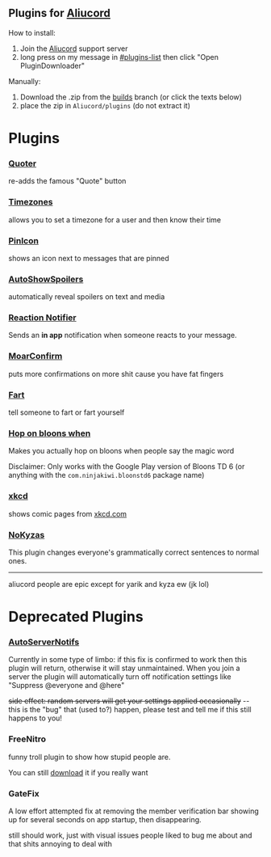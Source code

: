 ## Plugins for [Aliucord](https://github.com/Aliucord)

How to install:

1) Join the [Aliucord](https://discord.gg/aliucord) support server
2) long press on my message
   in [#plugins-list](https://discord.com/channels/811255666990907402/811275162715553823/896571282483728444)
   then click "Open PluginDownloader"

Manually:

1) Download the .zip from the [builds](tree/builds) branch (or click the texts below)
2) place the zip in `Aliucord/plugins` (do not extract it)

# Plugins

### [Quoter](https://github.com/ItzOnlyAnimal/AliuPlugins/raw/builds/Quoter.zip)

re-adds the famous "Quote" button

### [Timezones](https://github.com/ItzOnlyAnimal/AliuPlugins/raw/builds/Timezones.zip)

allows you to set a timezone for a user and then know their time

### [PinIcon](https://github.com/ItzOnlyAnimal/AliuPlugins/raw/builds/PinIcon.zip)

shows an icon next to messages that are pinned

### [AutoShowSpoilers](https://github.com/ItzOnlyAnimal/AliuPlugins/raw/builds/AutoShowSpoilers.zip)

automatically reveal spoilers on text and media

### [Reaction Notifier](https://github.com/ItzOnlyAnimal/AliuPlugins/raw/builds/ReactionNotifier.zip)

Sends an **in app** notification when someone reacts to your message.

### [MoarConfirm](https://github.com/ItzOnlyAnimal/AliuPlugins/raw/builds/MoarConfirm.zip)

puts more confirmations on more shit cause you have fat fingers

### [Fart](https://github.com/ItzOnlyAnimal/AliuPlugins/raw/builds/Fart.zip)

tell someone to fart or fart yourself

### [Hop on bloons when](https://github.com/ItzOnlyAnimal/AliuPlugins/raw/builds/HopOnBloonsWhen.zip)

Makes you actually hop on bloons when people say the magic word

Disclaimer: Only works with the Google Play version of Bloons TD 6 (or anything with the `com.ninjakiwi.bloonstd6` package name)

### [xkcd](https://github.com/ItzOnlyAnimal/AliuPlugins/raw/builds/xkcd.zip)

shows comic pages from [xkcd.com](https://xkcd.com)

### [NoKyzas](https://github.com/ItzOnlyAnimal/AliuPlugins/raw/builds/NoKyzas.zip)

This plugin changes everyone's grammatically correct sentences to normal ones.

---
aliucord people are epic except for yarik and kyza ew (jk lol)

# Deprecated Plugins

### [AutoServerNotifs](https://github.com/ItzOnlyAnimal/AliuPlugins/raw/builds/AutoServerNotifs.zip)

Currently in some type of limbo: if this fix is confirmed to work then this plugin will return,
otherwise it will stay unmaintained. When you join a server the plugin will automatically turn off
notification settings like "Suppress @everyone and @here"

~~side effect: random servers will get your settings applied occasionally~~ -- this is the "bug"
that (used to?) happen, please test and tell me if this still happens to you!

### FreeNitro

funny troll plugin to show how stupid people are.

You can still [download](https://github.com/aliucoin/coinplugins/raw/builds/FreeNitroll.zip) it if
you really want

### GateFix

A low effort attempted fix at removing the member verification bar showing up for several seconds on
app startup, then disappearing.

still should work, just with visual issues people liked to bug me about and that shits annoying to
deal with